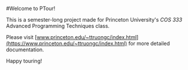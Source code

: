 #Welcome to PTour!

This is a semester-long project made for Princeton University's *COS 333* Advanced Programming Techniques class.

Please visit [www.princeton.edu/~ttruongc/index.html](https://www.princeton.edu/~ttruongc/index.html) for more detailed documentation.

Happy touring!